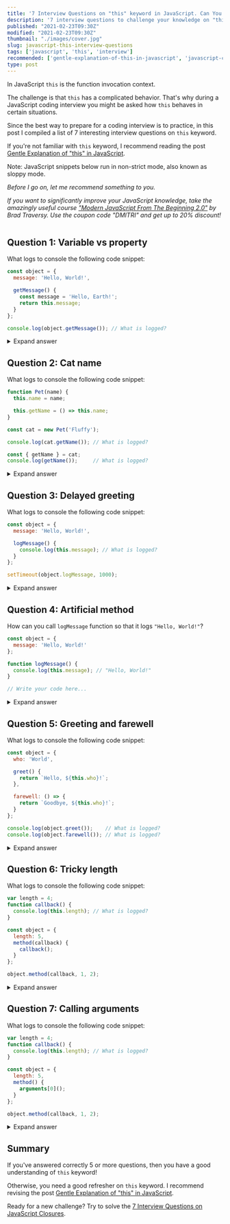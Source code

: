```yaml
---
title: '7 Interview Questions on "this" keyword in JavaScript. Can You Answer Them?'
description: '7 interview questions to challenge your knowledge on "this" keyword in JavaScript.'
published: "2021-02-23T09:30Z"
modified: "2021-02-23T09:30Z"
thumbnail: "./images/cover.jpg"
slug: javascript-this-interview-questions
tags: ['javascript', 'this', 'interview']
recommended: ['gentle-explanation-of-this-in-javascript', 'javascript-closures-interview-questions']
type: post
---
```


In JavaScript `this` is the function invocation context. 

The challenge is that `this` has a complicated behavior. That's why during a JavaScript coding interview you might be asked how `this` behaves in certain situations.  

Since the best way to prepare for a coding interview is to practice, in this post I compiled a list of 7 interesting interview questions on `this` keyword.  

If you're not familiar with `this` keyword, I recommend reading the post [Gentle Explanation of "this" in JavaScript](/gentle-explanation-of-this-in-javascript/).

Note: JavaScript snippets below run in non-strict mode, also known as sloppy mode.  

*Before I go on, let me recommend something to you.* 

*If you want to significantly improve your JavaScript knowledge, take the  amazingly useful course ["Modern JavaScript From The Beginning 2.0"](https://www.traversymedia.com/a/2147528886/FqXWyazh) by Brad Traversy. Use the coupon code "DMITRI" and get up to 20% discount!*

```toc
```

## Question 1: Variable vs property

What logs to console the following code snippet:

```javascript
const object = {
  message: 'Hello, World!',

  getMessage() {
    const message = 'Hello, Earth!';
    return this.message;
  }
};

console.log(object.getMessage()); // What is logged?
```

<details>
  <summary>Expand answer</summary>

`'Hello, World!'` is logged to console. [Try the demo.](https://jsfiddle.net/dmitri_pavlutin/cmhv85g9/)

`object.getMessage()` is a method invocation, that's why `this` inside the method equals `object`.  

There's also a variable declaration `const message = 'Hello, Earth!'` inside the method. The variable doesn't influence anyhow the value of `this.message`.  
</details>

## Question 2: Cat name

What logs to console the following code snippet:

```javascript
function Pet(name) {
  this.name = name;

  this.getName = () => this.name;
}

const cat = new Pet('Fluffy');

console.log(cat.getName()); // What is logged?

const { getName } = cat;
console.log(getName());     // What is logged?
```

<details>
  <summary>Expand answer</summary>

`'Fluffy'` and `'Fluffy'` are logged to console. [Try the demo.](https://jsfiddle.net/dmitri_pavlutin/k7em3bho/) 

When a function is invoked as a constructor `new Pet('Fluffy')`, [*this* inside the constructor function](/gentle-explanation-of-this-in-javascript/#41-this-in-a-constructor-invocation) equals the constructed object. 

`this.name = name` expression inside `Pet` constructor creates `name` property on the constructed object.  

`this.getName = () => this.name` creates a method `getName` on the constructed object. And since the arrow function is used, [*this* inside the arrow function](/gentle-explanation-of-this-in-javascript/#71-this-in-arrow-function) equals to `this` of the outer scope &mdash; the constructor function `Pet`.  

Invoking `cat.getName()`, as well as `getName()`, returns the expression `this.name` that evaluates to `'Fluffy'`.  

</details>

## Question 3: Delayed greeting

What logs to console the following code snippet:

```javascript
const object = {
  message: 'Hello, World!',

  logMessage() {
    console.log(this.message); // What is logged?
  }
};

setTimeout(object.logMessage, 1000);
```

<details>
  <summary>Expand answer</summary>

After a delay of 1 second, `undefined` is logged to console. [Try the demo.](https://jsfiddle.net/dmitri_pavlutin/ducwj3e8/) 

While `setTimeout()` function uses the `object.logMessage` as a callback, still, it inovkes `object.logMessage` as a regular function, rather than a method.  

And during a [regular function invocation *this* equals the global object](/gentle-explanation-of-this-in-javascript/#21-this-in-a-function-invocation), which is `window` in the case of the browser environment.  

That's why `console.log(this.message)` inside `logMessage` method logs `window.message`, which is `undefined`.  

*Side challenge: how can you fix this code so that `'Hello, World!'` is logged to console? Write your solution in a comment below!*

</details>

## Question 4: Artificial method

How can you call `logMessage` function so that it logs `"Hello, World!"`?

```javascript
const object = {
  message: 'Hello, World!'
};

function logMessage() {
  console.log(this.message); // "Hello, World!"
}

// Write your code here...
```

<details>
  <summary>Expand answer</summary>

  There are at least 3 ways how to call `logMessage()` as a method on the `object`. Any of them is considered a correct answer: 

```javascript
const object = {
  message: 'Hello, World!'
};

function logMessage() {
  console.log(this.message); // logs 'Hello, World!'
}

// Using func.call() method
logMessage.call(object);

// Using func.apply() method
logMessage.apply(object);

// Creating a bound function
const boundLogMessage = logMessage.bind(object);
boundLogMessage();
```

[Try the demo.](https://jsfiddle.net/dmitri_pavlutin/0oubpzje/)

</details>

## Question 5: Greeting and farewell

What logs to console the following code snippet:

```javascript
const object = {
  who: 'World',

  greet() {
    return `Hello, ${this.who}!`;
  },

  farewell: () => {
    return `Goodbye, ${this.who}!`;
  }
};

console.log(object.greet());    // What is logged?
console.log(object.farewell()); // What is logged?
```

<details>
  <summary>Expand answer</summary>

`'Hello, World!'` and `'Goodbye, undefined!'` are logged to console. [Try the demo.](https://jsfiddle.net/dmitri_pavlutin/o4gsLyfe/) 

When calling `object.greet()`, inside the method `greet()` `this` value equals `object` because `greet` is a regular function. Thus `object.greet()` returns `'Hello, World!'`.  

But `farewell()` is an arrow function, so [*this* value inside of an arrow function](/gentle-explanation-of-this-in-javascript/#71-this-in-arrow-function) *always* equals `this` of the outer scope. 

The outer scope of `farewell()` is the global scope, where `this` is the global object. Thus `object.farewell()` actually returns `'Goodbye, ${window.who}!'`, which evaluates to `'Goodbye, undefined!'`.  

</details>

## Question 6: Tricky length

What logs to console the following code snippet:

```javascript
var length = 4;
function callback() {
  console.log(this.length); // What is logged?
}

const object = {
  length: 5,
  method(callback) {
    callback();
  }
};

object.method(callback, 1, 2);
```

<details>
  <summary>Expand answer</summary>

`4` is logged to console. [Try the demo.](https://jsfiddle.net/dmitri_pavlutin/Lr618c3s/)

`callback()` is called using regular function invocation inside `method()`. Since [*this* value during a regular function invocation](/gentle-explanation-of-this-in-javascript/#21-this-in-a-function-invocation) equals the global object, `this.length` is evaluated as `window.length` inside `callback()` function.   

The first statement `var length = 4`, being in the outermost scope, creates a property `length` on the global object: `window.length` becomes `4`.  

Finally, inside the `callback()` function `this.length` evaluates as `window.length` &mdash; `4` being logged to console.  

</details>

## Question 7: Calling arguments

What logs to console the following code snippet:

```javascript
var length = 4;
function callback() {
  console.log(this.length); // What is logged?
}

const object = {
  length: 5,
  method() {
    arguments[0]();
  }
};

object.method(callback, 1, 2);
```

<details>
  <summary>Expand answer</summary>

`3` is logged to console. [Try the demo.](https://jsfiddle.net/dmitri_pavlutin/ucat9ymL/1/)

`obj.method(callback, 1, 2)` is invoked with 3 arguments: `callback`, `1` and `2`. As result the `arguments` special variable inside `method()` is an array-like object of the following structure:

```javascript
{
  0: callback,
  1: 1, 
  2: 2, 
  length: 3 
}
```

Because `arguments[0]()` is a method invocation of `callback` on `arguments` object, `this` inside the `callback` equals `arguments`. As result `this.length` inside `callback()` is same as `arguments.length` &mdash; which is `3`.  

</details>

## Summary

If you've answered correctly 5 or more questions, then you have a good understanding of `this` keyword! 

Otherwise, you need a good refresher on `this` keyword. I recommend revising the post [Gentle Explanation of "this" in JavaScript](/gentle-explanation-of-this-in-javascript/).  

Ready for a new challenge? Try to solve the [7 Interview Questions on JavaScript Closures](/javascript-closures-interview-questions/).  